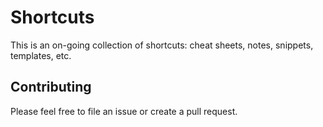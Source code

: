 # Shortcuts

This is an on-going collection of shortcuts: cheat sheets, notes, snippets,
templates, etc.

## Contributing

Please feel free to file an issue or create a pull request.
